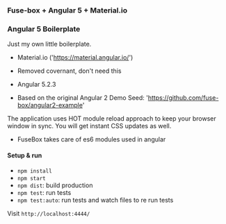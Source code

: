 
### Fuse-box + Angular 5 + Material.io

### Angular 5 Boilerplate

Just my own little boilerplate.
* Material.io ('https://material.angular.io/')
* Removed covernant, don't need this
* Angular 5.2.3


* Based on the original Angular 2 Demo Seed: 'https://github.com/fuse-box/angular2-example'



The application uses HOT module reload approach to keep your browser window in sync. 
You will get instant CSS updates as well.

* FuseBox takes care of es6 modules used in angular

#### Setup & run
* `npm install`
* `npm start`
* `npm dist`: build production
* `npm test`: run tests
* `npm test:auto`: run tests and watch files to re run tests

Visit `http://localhost:4444/`